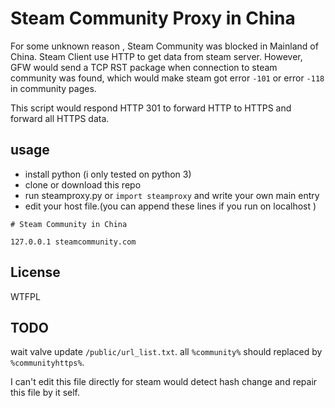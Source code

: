 # Steam Community Proxy in China #

For some unknown reason , Steam Community was blocked in Mainland of China. Steam Client use HTTP to get data from steam server. However, GFW would send a TCP RST package when connection to steam community was found, which would make steam got error `-101` or error `-118` in community pages.

This script would respond HTTP 301 to forward HTTP to HTTPS and forward all HTTPS data.

## usage ##

* install python (i only tested on python 3)
* clone or download this repo
* run steamproxy.py or ``import steamproxy`` and write your own main entry
* edit your host file.(you can append these lines if you run on localhost )

```
# Steam Community in China

127.0.0.1 steamcommunity.com
```

## License ##

WTFPL

## TODO ##

wait valve update `/public/url_list.txt`. all `%community%` should replaced by `%communityhttps%`.

I can't edit this file directly for steam would detect hash change and repair this file by it self.

